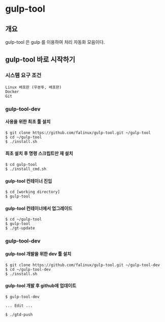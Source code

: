 # gulp-tool

## 개요

gulp-tool 은 gulp 를 이용하여 처리 자동화 모음이다. 

## gulp-tool 바로 시작하기 

### 시스템 요구 조건

	Linux 배포판 (우분투, 배포판)
	Docker
	Git

### gulp-tool-dev

#### 사용을 위한 최초 툴 설치 

	$ git clone https://github.com/falinux/gulp-tool.git ~/gulp-tool
	$ cd ~/gulp-tool
	$ ./install.sh	


#### 최초 설치 후 명령 스크립트만 재 설치 

	$ cd gulp-tool
	$ ./install_cmd.sh	


#### gulp-tool 컨테이너 진입

	$ cd [working directory]
	$ gulp-tool
	
	
#### gulp-tool 컨테이너에서 업그레이드

	$ cd ~/gulp-tool
	$ gulp-tool
	$ ./gt-update
	
	
### gulp-tool-dev

#### gulp-tool 개발을 위한 dev 툴 설치

	$ git clone https://github.com/falinux/gulp-tool.git ~/gulp-tool-dev
	$ cd ~/gulp-tool-dev
	$ ./install.sh
	
#### gulp-tool 개발 후 github에 업데이트

	$ gulp-tool-dev
	
	... Edit ...
	
	$ ./gtd-push

